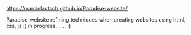 https://marcinlautsch.github.io/Paradise-website/

Paradise-website
refining techniques when creating websites using html, css, js :)
in progress.......
:)

